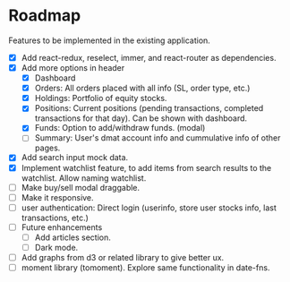 # Roadmap

Features to be implemented in the existing application.

- [x] Add react-redux, reselect, immer, and react-router as dependencies.
- [x] Add more options in header
  - [x] Dashboard
  - [x] Orders: All orders placed with all info (SL, order type, etc.)
  - [x] Holdings: Portfolio of equity stocks.
  - [x] Positions: Current positions (pending transactions, completed transactions for that day). Can be shown with dashboard.
  - [x] Funds: Option to add/withdraw funds. (modal)
  - [ ] Summary: User's dmat account info and cummulative info of other pages.
- [x] Add search input mock data.
- [x] Implement watchlist feature, to add items from search results to the watchlist. Allow naming watchlist.
- [ ] Make buy/sell modal draggable.
- [ ] Make it responsive.
- [ ] user authentication: Direct login (userinfo, store user stocks info, last transactions, etc.)
- [ ] Future enhancements
  - [ ] Add articles section.
  - [ ] Dark mode.
- [ ] Add graphs from d3 or related library to give better ux.
- [ ] moment library (tomoment). Explore same functionality in date-fns.
